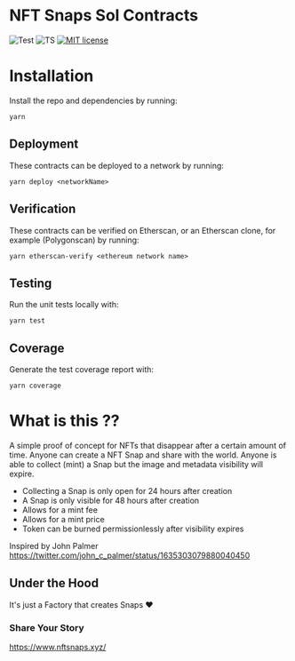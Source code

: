 # NFT Snaps Sol Contracts

![Test](https://github.com/turbo-eth/template-hardhat-sol/actions/workflows/test.yml/badge.svg)
![TS](https://badgen.net/badge/-/TypeScript?icon=typescript&label&labelColor=blue&color=555555)
[![MIT license](https://img.shields.io/badge/License-MIT-blue.svg)](http://perso.crans.org/besson/LICENSE.html)

# Installation

Install the repo and dependencies by running:

`yarn`

## Deployment

These contracts can be deployed to a network by running:

`yarn deploy <networkName>`

## Verification

These contracts can be verified on Etherscan, or an Etherscan clone, for example (Polygonscan) by running:

`yarn etherscan-verify <ethereum network name>`

## Testing

Run the unit tests locally with:

`yarn test`

## Coverage

Generate the test coverage report with:

`yarn coverage`

# What is this ??

A simple proof of concept for NFTs that disappear after a certain amount of time. Anyone can create a NFT Snap and share with the world. Anyone is able to collect (mint) a Snap but the image and metadata visibility will expire.

- Collecting a Snap is only open for 24 hours after creation
- A Snap is only visible for 48 hours after creation
- Allows for a mint fee
- Allows for a mint price
- Token can be burned permissionlessly after visibility expires

Inspired by John Palmer
https://twitter.com/john_c_palmer/status/1635303079880040450

## Under the Hood
It's just a Factory that creates Snaps ❤

### Share Your Story
https://www.nftsnaps.xyz/